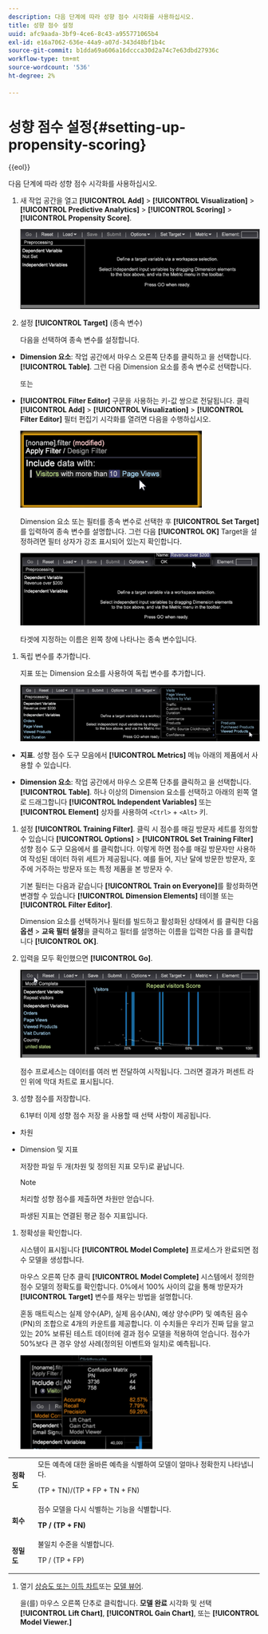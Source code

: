 ```yaml
---
description: 다음 단계에 따라 성향 점수 시각화를 사용하십시오.
title: 성향 점수 설정
uuid: afc9aada-3bf9-4ce6-8c43-a955771065b4
exl-id: e16a7062-636e-44a9-a07d-343d48bf1b4c
source-git-commit: b1dda69a606a16dccca30d2a74c7e63dbd27936c
workflow-type: tm+mt
source-wordcount: '536'
ht-degree: 2%

---
```


# 성향 점수 설정{#setting-up-propensity-scoring}

{{eol}}

다음 단계에 따라 성향 점수 시각화를 사용하십시오.

1. 새 작업 공간을 열고 **[!UICONTROL Add]** > **[!UICONTROL Visualization]** > **[!UICONTROL Predictive Analytics]** > **[!UICONTROL Scoring]** > **[!UICONTROL Propensity Score]**.

   ![](assets/propensity_visualization.png)

1. 설정 **[!UICONTROL Target]** (종속 변수)

   다음을 선택하여 종속 변수를 설정합니다.

* **Dimension 요소**: 작업 공간에서 마우스 오른쪽 단추를 클릭하고 을 선택합니다. **[!UICONTROL Table]**. 그런 다음 Dimension 요소를 종속 변수로 선택합니다.

   또는

* **[!UICONTROL Filter Editor]** 구문을 사용하는 키-값 쌍으로 전달됩니다. 클릭 **[!UICONTROL Add]** > **[!UICONTROL Visualization]** > **[!UICONTROL Filter Editor]** 필터 편집기 시각화를 열려면 다음을 수행하십시오.

   ![](assets/propensity_visualization_filter_editor.png)

   Dimension 요소 또는 필터를 종속 변수로 선택한 후 **[!UICONTROL Set Target]**&#x200B;를 입력하여 종속 변수를 설명합니다. 그런 다음 **[!UICONTROL OK]** Target을 설정하려면 필터 상자가 강조 표시되어 있는지 확인합니다.

   ![](assets/propensity_visualization_setTarget.png)

   타겟에 지정하는 이름은 왼쪽 창에 나타나는 종속 변수입니다.
1. 독립 변수를 추가합니다.

   지표 또는 Dimension 요소를 사용하여 독립 변수를 추가합니다.

   ![](assets/propensity_visualization_metrics.png)

* **지표**. 성향 점수 도구 모음에서 **[!UICONTROL Metrics]** 메뉴 아래의 제품에서 사용할 수 있습니다.

* **Dimension 요소**: 작업 공간에서 마우스 오른쪽 단추를 클릭하고 을 선택합니다. **[!UICONTROL Table]**. 하나 이상의 Dimension 요소를 선택하고 아래의 왼쪽 열로 드래그합니다 **[!UICONTROL Independent Variables]** 또는 **[!UICONTROL Element]** 상자를 사용하여 `<Ctrl>` + `<Alt>` 키.

1. 설정 **[!UICONTROL Training Filter]**. 클릭 시 점수를 매길 방문자 세트를 정의할 수 있습니다 **[!UICONTROL Options]** > **[!UICONTROL Set Training Filter]** 성향 점수 도구 모음에서 를 클릭합니다. 이렇게 하면 점수를 매길 방문자만 사용하여 작성된 데이터 하위 세트가 제공됩니다. 예를 들어, 지난 달에 방문한 방문자, 호주에 거주하는 방문자 또는 특정 제품을 본 방문자 수.

   기본 필터는 다음과 같습니다 **[!UICONTROL Train on Everyone]**&#x200B;를 활성화하면 변경할 수 있습니다 **[!UICONTROL Dimension Elements]** 테이블 또는 **[!UICONTROL Filter Editor]**.

   Dimension 요소를 선택하거나 필터를 빌드하고 활성화된 상태에서 를 클릭한 다음 **옵션** > **교육 필터 설정**&#x200B;을 클릭하고 필터를 설명하는 이름을 입력한 다음 를 클릭합니다 **[!UICONTROL OK]**.
1. 입력을 모두 확인했으면 **[!UICONTROL Go]**.

   ![](assets/propensity_visualization_GO.png)

   점수 프로세스는 데이터를 여러 번 전달하여 시작됩니다. 그러면 결과가 퍼센트 라인 위에 막대 차트로 표시됩니다.
1. 성향 점수를 저장합니다.

   6.1부터 이제 성향 점수 저장 을 사용할 때 선택 사항이 제공됩니다.

* 차원
* Dimension 및 지표

   저장한 파일 두 개(차원 및 정의된 지표 모두)로 끝납니다.

   >[!NOTE]
   >
   >처리할 성향 점수를 제출하면 차원만 얻습니다.

   파생된 지표는 연결된 평균 점수 지표입니다.
1. 정확성을 확인합니다.

   시스템이 표시됩니다 **[!UICONTROL Model Complete]** 프로세스가 완료되면 점수 모델을 생성합니다.

   마우스 오른쪽 단추 클릭 **[!UICONTROL Model Complete]** 시스템에서 정의한 점수 모델의 정확도를 확인합니다. 0%에서 100% 사이의 값을 통해 방문자가 **[!UICONTROL Target]** 변수를 채우는 방법을 설명합니다.

   혼동 매트릭스는 실제 양수(AP), 실제 음수(AN), 예상 양수(PP) 및 예측된 음수(PN)의 조합으로 4개의 카운트를 제공합니다. 이 수치들은 우리가 진짜 답을 알고 있는 20% 보류된 테스트 데이터에 결과 점수 모델을 적용하여 얻습니다. 점수가 50%보다 큰 경우 양성 사례(정의된 이벤트와 일치)로 예측됩니다.

   ![](assets/propensity_lift_gain_1.png)

<table id="table_154BDD6D294C4ED1B8C15EC33B74B199"> 
 <tbody> 
  <tr> 
   <td colname="col1"><b> 정확도</b> </td> 
   <td colname="col2"> 모든 예측에 대한 올바른 예측을 식별하여 모델이 얼마나 정확한지 나타냅니다. <p>(TP + TN)/(TP + FP + TN + FN) </p> </td> 
  </tr> 
  <tr> 
   <td colname="col1"><b> 회수</b> </td> 
   <td colname="col2"> 점수 모델을 다시 식별하는 기능을 식별합니다. <p><b>TP / (TP + FN)</b> </p> </td> 
  </tr> 
  <tr> 
   <td colname="col1"><b> 정밀도</b> </td> 
   <td colname="col2">불일치 수준을 식별합니다. <p>TP / (TP + FP) </p> </td> 
  </tr> 
 </tbody> 
</table>

1. 열기 [상승도 또는 이득 차트](../../../../home/c-get-started/c-analysis-vis/c-visitor-propensity/c-propensity-gain-lift-chart.md#concept-0d049f6baf534f7fb97f271843ba6c4a)또는 [모델 뷰어](../../../../home/c-get-started/c-analysis-vis/c-visitor-propensity/c-propensity-model-viewer.md#concept-9f2593a8218140b7bd132a4c74e159f9).

   을(를) 마우스 오른쪽 단추로 클릭합니다. **모델 완료** 시각화 및 선택 **[!UICONTROL Lift Chart]**, **[!UICONTROL Gain Chart]**, 또는 **[!UICONTROL Model Viewer.]**

